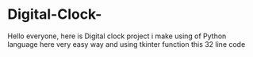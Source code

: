 # Digital-Clock-
Hello everyone, here is Digital clock project i make using of Python language here very easy way and using tkinter function  this 32 line code  
